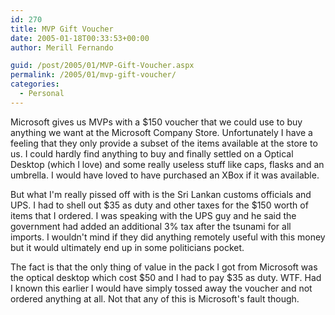 ```yaml
---
id: 270
title: MVP Gift Voucher
date: 2005-01-18T00:33:53+00:00
author: Merill Fernando

guid: /post/2005/01/MVP-Gift-Voucher.aspx
permalink: /2005/01/mvp-gift-voucher/
categories:
  - Personal
---
```

<P>Microsoft gives us MVPs with a $150 voucher that we could use to buy anything we want at the Microsoft Company Store. Unfortunately I have a feeling that they only provide a subset of the items available at the store to us. I could hardly find anything to buy and finally settled on a Optical Desktop (which I love) and some really useless stuff like caps, flasks and an umbrella. I would have loved to have purchased an XBox if it was available. </P>
<P>But what I'm really pissed off with is the Sri Lankan customs officials and UPS. I had to shell out $35 as duty and other taxes for the $150 worth of items that I ordered. I was speaking with the UPS guy and he said the government had added an additional 3% tax after the tsunami for all imports. I wouldn't mind if they did anything remotely useful with this money but it would ultimately end up in some politicians pocket. </P>
<P>The fact is that the only thing of value in the pack I got from Microsoft was the optical desktop which cost $50 and I had to pay $35 as duty. WTF. Had I known this earlier I would have simply tossed away the voucher and not ordered anything at all. Not that any of this is Microsoft's fault though.</P>